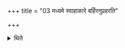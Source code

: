 +++
title = "03 मध्यमे स्वाहाकारे बर्हिरनुप्रहरति"

+++

<details><summary>थिते</summary>

3. At the time of the middle svāhā-call, he throws the barhis-grass.
</details>
